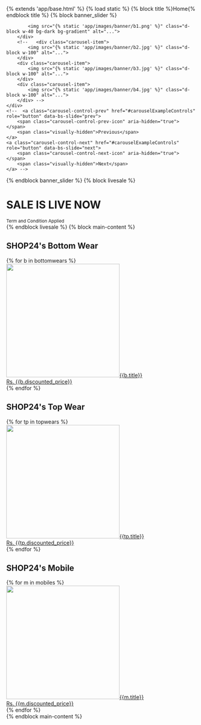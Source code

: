 {% extends 'app/base.html' %} {% load static %} {% block title %}Home{% endblock title %} {% block banner_slider %}
<!--Banner Slider-->
<div id="carouselExampleControls" class="carousel slide" data-bs-ride="carousel">
    <div class="carousel-inner">
        <div class="carousel-item active">

            <img src="{% static 'app/images/banner/b1.png' %}" class="d-block w-40 bg-dark bg-gradient" alt="...">
        </div>
        <!--   <div class="carousel-item">
            <img src="{% static 'app/images/banner/b2.jpg' %}" class="d-block w-100" alt="...">
        </div>
        <div class="carousel-item">
            <img src="{% static 'app/images/banner/b3.jpg' %}" class="d-block w-100" alt="...">
        </div>
        <div class="carousel-item">
            <img src="{% static 'app/images/banner/b4.jpg' %}" class="d-block w-100" alt="...">
        </div> -->
    </div>
    <!--  <a class="carousel-control-prev" href="#carouselExampleControls" role="button" data-bs-slide="prev">
        <span class="carousel-control-prev-icon" aria-hidden="true"></span>
        <span class="visually-hidden">Previous</span>
    </a>
    <a class="carousel-control-next" href="#carouselExampleControls" role="button" data-bs-slide="next">
        <span class="carousel-control-next-icon" aria-hidden="true"></span>
        <span class="visually-hidden">Next</span>
    </a> -->
</div>
<!-- End Banner Slider -->
{% endblock banner_slider %} {% block livesale %}
<!-- Live Sale Section -->
<div class="container">
    <div class="row bg-danger text-center p-5 text-white border-bottom shadow">
        <h1>SALE IS LIVE NOW</h1>
        <!-- <span>5% Instant Discount on Axis Bank Credit and Debit Card</span> -->
        <small class="fw-lighter">Term and Condition Applied </small>
    </div>
</div>
<!-- End Live Sale Section -->
{% endblock livesale %} {% block main-content %}
<!-- 1st Product Slider -->
<div class="m-3">
    <h2>SHOP24's Bottom Wear</h2>
    <!-- Slider 1 -->
    <div class="owl-carousel" id="slider1">
        {% for b in bottomwears %}
        <a href="{% url 'product-detail' b.id %}" class="btn">
            <div class="item"><img src="{{b.product_image.url}}" alt="" height="300px"><span class="fw-bold">{{b.title}}</span><br><span class="fs-5">Rs. {{b.discounted_price}}</span></div>
        </a>
        {% endfor %}
    </div>
</div>
<!-- End 1st Product Slider -->



<!-- 2nd Product Slider -->
<div class="mx-3">
    <h2>SHOP24's Top Wear</h2>
    <!-- Slider 2 -->
    <div class="owl-carousel" id="slider2">
        {% for tp in topwears %}
        <a href="{% url 'product-detail' tp.id %}" class="btn">
            <div class="item"><img src="{{tp.product_image.url}}" alt="" height="300"><span class="fw-bold">{{tp.title}}</span><br><span class="fs-5">Rs. {{tp.discounted_price}}</span></div>
        </a>
        {% endfor %}
    </div>
</div>
<!-- End 2nd Product Slider -->

<!-- 3rd Product Slider -->
<div class="mx-3">
    <h2>SHOP24's Mobile</h2>
    <!-- Slider 3 -->
    <div class="owl-carousel" id="slider3">
        {% for m in mobiles %}
        <a href="{% url 'product-detail' m.id %}" class="btn">
            <div class="item"><img src="{{m.product_image.url}}" alt="" height="300"><span class="fw-bold">{{m.title}}</span><br><span class="fs-5">Rs. {{m.discounted_price}}</span></div>
        </a>
        {% endfor %}
    </div>
</div>
<!-- End 2nd Product Slider -->
{% endblock main-content %}
